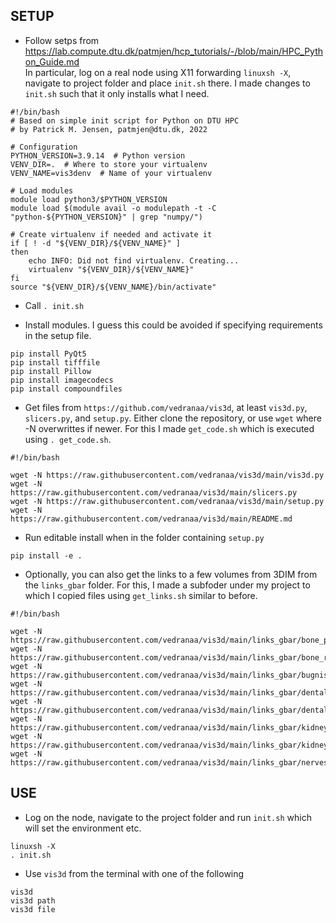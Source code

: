 ## SETUP

- Follow setps from 
https://lab.compute.dtu.dk/patmjen/hcp_tutorials/-/blob/main/HPC_Python_Guide.md  
In particular, log on a real node using X11 forwarding `linuxsh -X`, navigate to project folder and place `init.sh` there. I made changes to `init.sh` such that it only installs what I need. 

```
#!/bin/bash
# Based on simple init script for Python on DTU HPC
# by Patrick M. Jensen, patmjen@dtu.dk, 2022

# Configuration
PYTHON_VERSION=3.9.14  # Python version
VENV_DIR=.  # Where to store your virtualenv
VENV_NAME=vis3denv  # Name of your virtualenv

# Load modules
module load python3/$PYTHON_VERSION
module load $(module avail -o modulepath -t -C "python-${PYTHON_VERSION}" | grep "numpy/")

# Create virtualenv if needed and activate it
if [ ! -d "${VENV_DIR}/${VENV_NAME}" ]
then
    echo INFO: Did not find virtualenv. Creating...
    virtualenv "${VENV_DIR}/${VENV_NAME}"
fi
source "${VENV_DIR}/${VENV_NAME}/bin/activate"
```

- Call `. init.sh`

- Install modules. I guess this could be avoided if specifying requirements in the setup file.
```
pip install PyQt5
pip install tifffile
pip install Pillow
pip install imagecodecs
pip install compoundfiles
```
- Get files from `https://github.com/vedranaa/vis3d`, at least `vis3d.py`, `slicers.py`, and `setup.py`. Either clone the repository, or use  `wget` where -N overwrittes if newer. For this I made  `get_code.sh` which is executed using `. get_code.sh`.
```
#!/bin/bash

wget -N https://raw.githubusercontent.com/vedranaa/vis3d/main/vis3d.py 
wget -N https://raw.githubusercontent.com/vedranaa/vis3d/main/slicers.py 
wget -N https://raw.githubusercontent.com/vedranaa/vis3d/main/setup.py
wget -N https://raw.githubusercontent.com/vedranaa/vis3d/main/README.md
````

- Run editable install when in the folder containing `setup.py`
```
pip install -e .
```

- Optionally, you can also get the links to a few volumes from 3DIM from the `links_gbar` folder. For this, I made a subfoder under my project to which I copied files using `get_links.sh` similar to before. 

```
#!/bin/bash

wget -N https://raw.githubusercontent.com/vedranaa/vis3d/main/links_gbar/bone_projections.txt 
wget -N https://raw.githubusercontent.com/vedranaa/vis3d/main/links_gbar/bone_reconstruction.txt 
wget -N https://raw.githubusercontent.com/vedranaa/vis3d/main/links_gbar/bugnist.txt 
wget -N https://raw.githubusercontent.com/vedranaa/vis3d/main/links_gbar/dental_implant_silk.txt 
wget -N https://raw.githubusercontent.com/vedranaa/vis3d/main/links_gbar/dental_implant_stitched.txt 
wget -N https://raw.githubusercontent.com/vedranaa/vis3d/main/links_gbar/kidney_elettra.txt 
wget -N https://raw.githubusercontent.com/vedranaa/vis3d/main/links_gbar/kidney_rat3.txt 
wget -N https://raw.githubusercontent.com/vedranaa/vis3d/main/links_gbar/nerves_part_url.txt 
````


## USE
- Log on the node, navigate to the project folder and run `init.sh` which will set the environment etc.

```
linuxsh -X
. init.sh
```

- Use `vis3d` from the terminal with one of the following
```
vis3d
vis3d path
vis3d file 
```

